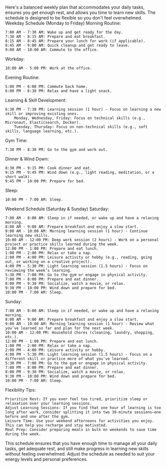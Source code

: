 Here's a balanced weekly plan that accommodates your daily tasks, ensures you get enough rest, and allows you time to learn new skills. The schedule is designed to be flexible so you don't feel overwhelmed.
Weekday Schedule (Monday to Friday)
Morning Routine:

    7:00 AM - 7:30 AM: Wake up and get ready for the day.
    7:30 AM - 8:15 AM: Prepare and eat breakfast.
    8:15 AM - 8:45 AM: Prepare your lunch for work (if applicable).
    8:45 AM - 9:00 AM: Quick cleanup and get ready to leave.
    9:00 AM - 10:00 AM: Commute to the office.

Workday:

    10:00 AM - 5:00 PM: Work at the office.

Evening Routine:

    5:00 PM - 6:00 PM: Commute back home.
    6:00 PM - 6:30 PM: Relax and have a light snack.

Learning & Skill Development:

    6:30 PM - 7:30 PM: Learning session (1 hour) - Focus on learning a new skill or improving existing ones.
        Monday, Wednesday, Friday: Focus on technical skills (e.g., Micronaut, Elasticsearch, Docker).
        Tuesday, Thursday: Focus on non-technical skills (e.g., soft skills, language learning, etc.).

Gym Time:

    7:30 PM - 8:30 PM: Go to the gym and work out.

Dinner & Wind Down:

    8:30 PM - 9:15 PM: Cook dinner and eat.
    9:15 PM - 9:45 PM: Wind down (e.g., light reading, meditation, or a short walk).
    9:45 PM - 10:00 PM: Prepare for bed.

Sleep:

    10:00 PM - 7:00 AM: Sleep.

Weekend Schedule (Saturday & Sunday)
Saturday:

    7:00 AM - 8:00 AM: Sleep in if needed, or wake up and have a relaxing morning.
    8:00 AM - 9:00 AM: Prepare breakfast and enjoy a slow start.
    9:00 AM - 10:00 AM: Morning learning session (1 hour) - Continue learning new skills.
    10:00 AM - 12:00 PM: Deep work session (2 hours) - Work on a personal project or practice skills learned during the week.
    12:00 PM - 1:00 PM: Prepare and eat lunch.
    1:00 PM - 2:00 PM: Relax or take a nap.
    2:00 PM - 4:00 PM: Leisure activity or hobby (e.g., reading, going out, or working on a creative project).
    4:00 PM - 5:30 PM: Light learning session (1.5 hours) - Focus on reviewing the week’s learning.
    5:30 PM - 7:00 PM: Go to the gym or engage in physical activity.
    7:00 PM - 8:00 PM: Prepare and eat dinner.
    8:00 PM - 9:30 PM: Socialize, watch a movie, or relax.
    9:30 PM - 10:00 PM: Wind down and prepare for bed.
    10:00 PM - 7:00 AM: Sleep.

Sunday:

    7:00 AM - 8:00 AM: Sleep in if needed, or wake up and have a relaxing morning.
    8:00 AM - 9:00 AM: Prepare breakfast and enjoy a slow start.
    9:00 AM - 10:00 AM: Morning learning session (1 hour) - Review what you’ve learned so far and plan for the next week.
    10:00 AM - 12:00 PM: Household chores (cleaning, laundry, shopping, etc.).
    12:00 PM - 1:00 PM: Prepare and eat lunch.
    1:00 PM - 2:00 PM: Relax or take a nap.
    2:00 PM - 4:00 PM: Leisure activity or hobby.
    4:00 PM - 5:30 PM: Light learning session (1.5 hours) - Focus on a different skill or practice more of what you've learned.
    5:30 PM - 7:00 PM: Go to the gym or engage in physical activity.
    7:00 PM - 8:00 PM: Prepare and eat dinner.
    8:00 PM - 9:30 PM: Socialize, watch a movie, or relax.
    9:30 PM - 10:00 PM: Wind down and prepare for bed.
    10:00 PM - 7:00 AM: Sleep.

Flexibility Tips:

    Prioritize Rest: If you ever feel too tired, prioritize sleep or relaxation over your learning sessions.
    Adjust Learning Sessions: If you find that one hour of learning is too long after work, consider splitting it into two 30-minute sessions—one before and one after the gym.
    Leisure Time: Use your weekend afternoons for activities you enjoy. This can help you recharge and stay motivated.
    Meal Prep: Consider preparing meals in bulk on weekends to save time during the week.

This schedule ensures that you have enough time to manage all your daily tasks, get adequate rest, and still make progress in learning new skills without feeling overwhelmed. Adjust the schedule as needed to suit your energy levels and personal preferences.